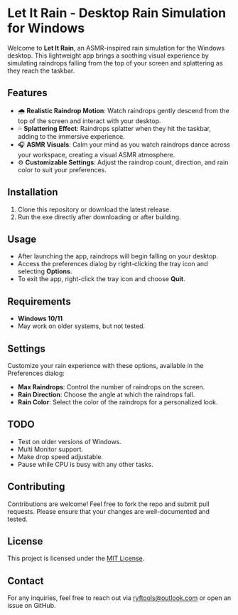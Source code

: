 # Let It Rain - Desktop Rain Simulation for Windows

Welcome to **Let It Rain**, an ASMR-inspired rain simulation for the Windows desktop. This lightweight app brings a soothing visual experience by simulating raindrops falling from the top of your screen and splattering as they reach the taskbar.

## Features

- 🌧️ **Realistic Raindrop Motion**: Watch raindrops gently descend from the top of the screen and interact with your desktop.
- 💦 **Splattering Effect**: Raindrops splatter when they hit the taskbar, adding to the immersive experience.
- 🎧 **ASMR Visuals**: Calm your mind as you watch raindrops dance across your workspace, creating a visual ASMR atmosphere.
- ⚙️ **Customizable Settings**: Adjust the raindrop count, direction, and rain color to suit your preferences.

## Installation

1. Clone this repository or download the latest release.
2. Run the exe directly after downloading or after building.

## Usage

- After launching the app, raindrops will begin falling on your desktop.
- Access the preferences dialog by right-clicking the tray icon and selecting **Options**.
- To exit the app, right-click the tray icon and choose **Quit**.

## Requirements

- **Windows 10/11**
- May work on older systems, but not tested.

## Settings

Customize your rain experience with these options, available in the Preferences dialog:
- **Max Raindrops**: Control the number of raindrops on the screen.
- **Rain Direction**: Choose the angle at which the raindrops fall.
- **Rain Color**: Select the color of the raindrops for a personalized look.

## TODO

- Test on older versions of Windows.
- Multi Monitor support.
- Make drop speed adjustable.
- Pause while CPU is busy with any other tasks.

## Contributing

Contributions are welcome! Feel free to fork the repo and submit pull requests. Please ensure that your changes are well-documented and tested.

## License

This project is licensed under the [MIT License](LICENSE).

## Contact

For any inquiries, feel free to reach out via ryftools@outlook.com or open an issue on GitHub.
